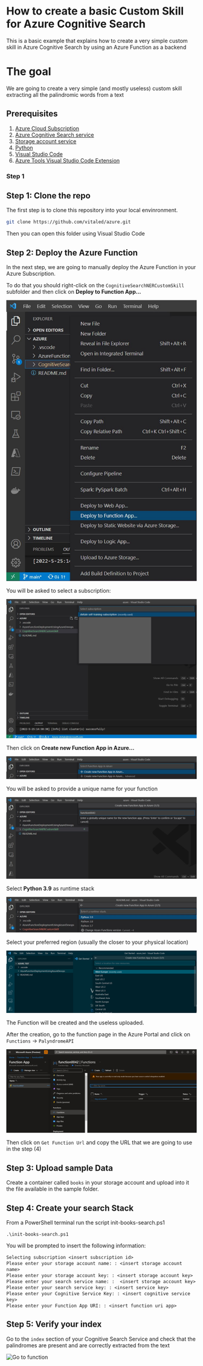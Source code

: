 # How to create a basic Custom Skill for Azure Cognitive Search

This is a basic example that explains how to create a very simple custom skill in Azure Cognitive Search
by using an Azure Function as a backend

# The goal

We are going to create a very simple (and mostly useless) custom skill extracting all the palindromic words from a text

## Prerequisites

1) [Azure Cloud Subscription](https://docs.microsoft.com/en-us/azure/cloud-adoption-framework/ready/azure-best-practices/initial-subscriptions)
2) [Azure Cognitive Search service](https://docs.microsoft.com/en-us/azure/search/search-create-service-portal)
3) [Storage account service](https://docs.microsoft.com/en-us/azure/storage/common/storage-account-create?tabs=azure-portal)
4) [Python](https://www.python.org/downloads/)
5) [Visual Studio Code](https://code.visualstudio.com/Download)
6) [Azure Tools Visual Studio Code Extension](https://marketplace.visualstudio.com/items?itemName=ms-vscode.vscode-node-azure-pack)

   
### Step 1 

## Step 1: Clone the repo

The first step is to clone this repository into your local envinronment. 

```bash
git clone https://github.com/vitaled/azure.git
```

Then you can open this folder using Visual Studio Code

## Step 2: Deploy the Azure Function

In the next step, we are going to manually deploy the Azure Function in your Azure Subscription.

To do that you should right-click on the `CognitiveSearchNERCustomSkill` subfolder and then click on **Deploy to Function App...**

![Deploy to Functions](./img/deploy_to_function_app.jpg)

You will be asked to select a subscription: 

![Select subscription](./img/select_subscription.jpg)

Then click on **Create new Function App in Azure...**

![Create new function](./img/create_new_function.jpg)

You will be asked to provide a unique name for your function

![get unique name](./img/enter_unique_function_app_name.jpg) 

Select **Python 3.9** as runtime stack

![Select runtime](./img/select_python_runtime.jpg) 

Select your preferred region (usually the closer to your physical location)

![Select region](./img/select_region.png)

The Function will be created and the useless uploaded.

After the creation, go to the function page in the Azure Portal and click on  `Functions` -> `PalyndromeAPI`

![Go to function](./img/go_to_function.jpg)

Then click on `Get Function Url` and copy the URL that we are going to use in the step (4)

## Step 3: Upload sample Data

Create a container called `books` in your storage account and upload into it the file available in the sample folder.

## Step 4: Create your search Stack

From a PowerShell terminal run the script init-books-search.ps1

```psh
.\init-books-search.ps1
```
You will be prompted to insert the following information:
```
Selecting subscription <insert subscription id>
Please enter your storage account name: : <insert storage account name>
Please enter your storage account key: : <insert storage account key> 
Please enter your search service name: :  <insert storage account key> 
Please enter your search service key: : <insert service key>
Please enter your Cognitive Service Key: : <insert cognitive service key>
Please enter your Function App URI: : <insert function uri app>
```

## Step 5: Verify your index

Go to the `index` section of your Cognitive Search Service and check that the palindromes are present and are correctly extracted from the text

![Go to function](./img/chech_index.jpg)
















